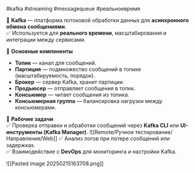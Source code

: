 #kafka #streaming #messagequeue #реальноевремя


🔹 **Kafka** — платформа потоковой обработки данных для **асинхронного обмена сообщениями**.  
✅ Используется для **реального времени**, масштабирования и интеграции между сервисами.

🔹 **Основные компоненты**

- **Топик** — канал для сообщений.
- **Партиция** — подмножество сообщений в топике (масштабируемость, порядок).
- **Брокер** — сервер Kafka, хранит партиции.
- **Продьюсер** — отправляет сообщения в топик.
- **Консьюмер** — читает сообщения из топика.
- **Консьюмерная группа** — балансировка нагрузки между консьюмерами.

🔹 **Рабочие задачи**  
✅ Проверка отправки и обработки сообщений через **Kafka CLI** или **UI-инструменты (Kafka Manager)**.  ![[Remote/Ручное тестирование/Направления/Web]]
✅ Анализ логов при потере сообщений или задержках.  
✅ Взаимодействие с **DevOps** для мониторинга и настройки Kafka.

![[Pasted image 20250215163708.png]]